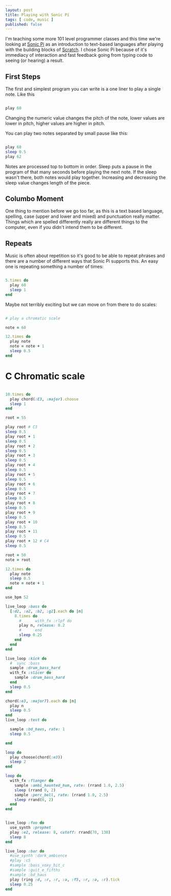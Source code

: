 ```yaml
---
layout: post
title: Playing with Sonic Pi
tags: [ code, music ]
published: false
---
```


I'm teaching some more 101 level programmer classes and this time we're looking at <a href="http://sonic-pi.net/">Sonic Pi</a> as an introduction to text-based languages after playing with the building blocks of <a href="http://scratch.mit.edu/">Scratch</a>. I chose Sonic Pi because of it's immediacy of interaction and fast feedback going from typing code to seeing (or hearing) a result.


## First Steps

The first and simplest program you can write is a one liner to play a single note. Like this

```ruby

play 60

```

Changing the numeric value changes the pitch of the note, lower values are lower in pitch, higher values are higher in pitch.

You can play two notes separated by small pause like this:

```ruby

play 60
sleep 0.5
play 62

```

Notes are processed top to bottom in order. Sleep puts a pause in the program of that many seconds before playing the next note. If the sleep wasn't there, both notes would play together. Increasing and decreasing the sleep value changes length of the piece.

## Columbo Moment

One thing to mention before we go too far, as this is a text based language, spelling, case (upper and lower and mixed) and punctuation really matter. Things which are spelled differently really are different things to the computer, even if you didn't intend them to be different.


## Repeats

Music is often about repetition so it's good to be able to repeat phrases and there are a number of different ways that Sonic Pi supports this. An easy one is repeating something a number of times:

```ruby

5.times do
  play 60
  sleep 1
end

```

Maybe not terribly exciting but we can move on from there to do scales:

```ruby

# play a chromatic scale

note = 60

12.times do
  play note
  note = note + 1
  sleep 0.5
end

```

# C Chromatic scale

```ruby

10.times do
  play chord(:E3, :major).choose
  sleep 1
end

root = 55

play root # C3
sleep 0.5
play root + 1
sleep 0.5
play root + 2
sleep 0.5
play root + 3
sleep 0.5
play root + 4
sleep 0.5
play root + 5
sleep 0.5
play root + 6
sleep 0.5
play root + 7
sleep 0.5
play root + 8
sleep 0.5
play root + 9
sleep 0.5
play root + 10
sleep 0.5
play root + 11
sleep 0.5
play root + 12 # C4
sleep 0.5

root = 50
note = root

12.times do
  play note
  sleep 0.5
  note = note + 1
end

```

```ruby
use_bpm 52

live_loop :bass do
  [:d2, :a2, :b2, :g2].each do |n|
    8.times do
      #      with_fx :rlpf do
      play n, release: 0.2
      #      end
      sleep 0.25
    end
  end
end

live_loop :kick do
  #  sync :bass
  sample :drum_bass_hard
  with_fx :slicer do
    sample :drum_bass_hard
  end
  sleep 0.5
end

chord(:e3, :major7).each do |n|
  play n
  sleep 0.5
end
live_loop :test do

  sample :bd_haus, rate: 1
  sleep 0.5

end

loop do
  play choose(chord(:e3))
  sleep 2
end

loop do
  with_fx :flanger do
    sample :ambi_haunted_hum, rate: (rrand 1.0, 2.5)
    sleep (rrand 0, 2)
    sample :perc_bell, rate: (rrand 1.0, 2.5)
    sleep rrand(0, 2)
  end
end


live_loop :foo do
  use_synth :prophet
  play :e2, release: 8, cutoff: rrand(70, 130)
  sleep 8
end

live_loop :bar do
  #use_synth :dark_ambience
  #play :c5
  #sample :bass_voxy_hit_c
  #sample :guit_e_fifths
  #sample :bd_haus
  play (ring :d, :r, :r, :a, :f5, :r, :a, :r).tick
  sleep 0.25
end

```
